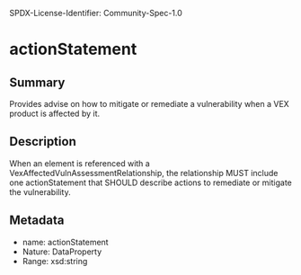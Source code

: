 SPDX-License-Identifier: Community-Spec-1.0

# actionStatement

## Summary

Provides advise on how to mitigate or remediate a vulnerability when a VEX product
is affected by it.

## Description

When an element is referenced with a VexAffectedVulnAssessmentRelationship,
the relationship MUST include one actionStatement that SHOULD describe actions
to remediate or mitigate the vulnerability.

## Metadata

- name: actionStatement
- Nature: DataProperty
- Range: xsd:string
